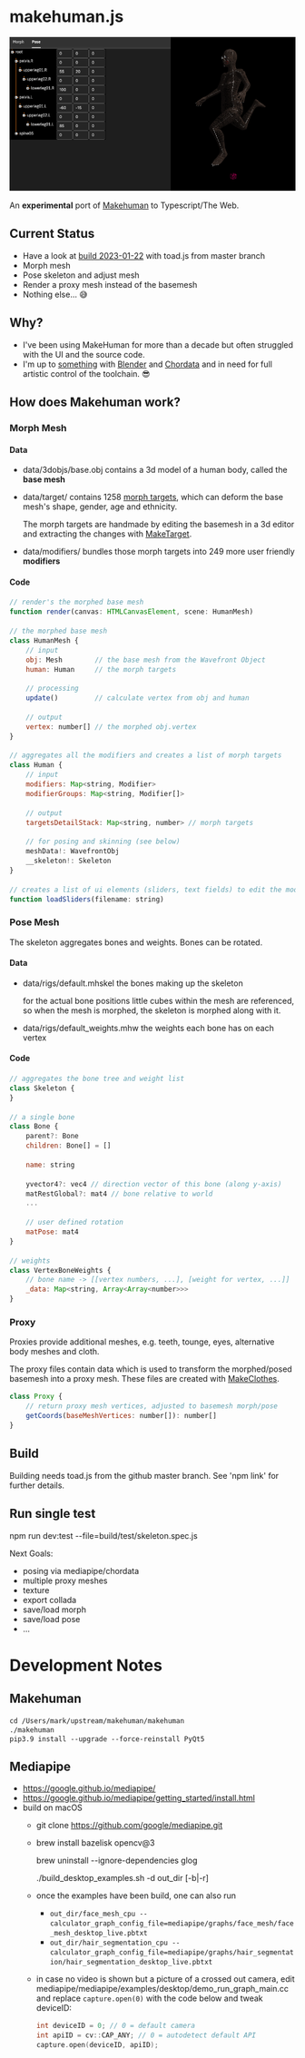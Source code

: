 # makehuman.js

<div style="text-align:npm center">
  <img src="data/screenshot.png" />

  An **experimental** port of [Makehuman](http://www.makehumancommunity.org) to Typescript/The Web.
</div>

## Current Status

* Have a look at [build 2023-01-22](https://markandre13.github.io/makehuman.js/) with toad.js from master branch
* Morph mesh
* Pose skeleton and adjust mesh
* Render a proxy mesh instead of the basemesh
* Nothing else... 😅

## Why?

* I've been using MakeHuman for more than a decade but often struggled with the UI and the source code.
* I'm up to [something](https://mark13.org) with [Blender](https://www.blender.org) and [Chordata](https://chordata.cc) and in need for full artistic control of the toolchain. 😎

## How does Makehuman work?

### Morph Mesh

#### Data

* data/3dobjs/base.obj contains a 3d model of a human body, called the **base mesh**
* data/target/ contains 1258 [morph targets](https://en.wikipedia.org/wiki/Morph_target_animation),
  which can deform the base mesh's shape, gender, age and ethnicity.

  The morph targets are handmade by editing the basemesh in a 3d editor and
  extracting the changes with [MakeTarget](https://github.com/makehumancommunity/maketarget-standalone).

* data/modifiers/ bundles those morph targets into 249 more user friendly **modifiers**

#### Code
```js
// render's the morphed base mesh
function render(canvas: HTMLCanvasElement, scene: HumanMesh)

// the morphed base mesh
class HumanMesh {
    // input
    obj: Mesh        // the base mesh from the Wavefront Object
    human: Human     // the morph targets

    // processing
    update()         // calculate vertex from obj and human

    // output
    vertex: number[] // the morphed obj.vertex
}

// aggregates all the modifiers and creates a list of morph targets
class Human {
    // input
    modifiers: Map<string, Modifier>
    modifierGroups: Map<string, Modifier[]>

    // output 
    targetsDetailStack: Map<string, number> // morph targets

    // for posing and skinning (see below)
    meshData!: WavefrontObj
    __skeleton!: Skeleton
}

// creates a list of ui elements (sliders, text fields) to edit the modifier values
function loadSliders(filename: string)
```

### Pose Mesh

The skeleton aggregates bones and weights. Bones can be rotated.

#### Data

* data/rigs/default.mhskel the bones making up the skeleton

  for the actual bone positions little cubes within the mesh are referenced,
  so when the mesh is morphed, the skeleton is morphed along with it.
  
* data/rigs/default_weights.mhw the weights each bone has on each vertex

#### Code

```js
// aggregates the bone tree and weight list
class Skeleton {
}

// a single bone
class Bone {
    parent?: Bone
    children: Bone[] = []

    name: string

    yvector4?: vec4 // direction vector of this bone (along y-axis)
    matRestGlobal?: mat4 // bone relative to world
    ...

    // user defined rotation
    matPose: mat4
}

// weights
class VertexBoneWeights {
    // bone name -> [[vertex numbers, ...], [weight for vertex, ...]]
    _data: Map<string, Array<Array<number>>>
}
```

### Proxy

Proxies provide additional meshes, e.g. teeth, tounge, eyes, alternative body
meshes and cloth.

The proxy files contain data which is used to transform the morphed/posed basemesh into a proxy mesh.
These files are created with [MakeClothes](https://github.com/makehumancommunity/community-plugins-makeclothes).

```js
class Proxy {
    // return proxy mesh vertices, adjusted to basemesh morph/pose
    getCoords(baseMeshVertices: number[]): number[]
}
```

## Build

Building needs toad.js from the github master branch. See 'npm link' for further details.

## Run single test

npm run dev:test --file=build/test/skeleton.spec.js

Next Goals:

* posing via mediapipe/chordata
* multiple proxy meshes
* texture
* export collada
* save/load morph
* save/load pose
* ...

# Development Notes

## Makehuman

```
cd /Users/mark/upstream/makehuman/makehuman
./makehuman
pip3.9 install --upgrade --force-reinstall PyQt5
```

## Mediapipe

* https://google.github.io/mediapipe/
* https://google.github.io/mediapipe/getting_started/install.html
* build on macOS
  * git clone https://github.com/google/mediapipe.git
  * brew install bazelisk opencv@3

    brew uninstall --ignore-dependencies glog

    ./build_desktop_examples.sh -d out_dir [-b|-r]
  * once the examples have been build, one can also run
    * ``out_dir/face_mesh_cpu --calculator_graph_config_file=mediapipe/graphs/face_mesh/face_mesh_desktop_live.pbtxt``
    * ``out_dir/hair_segmentation_cpu --calculator_graph_config_file=mediapipe/graphs/hair_segmentation/hair_segmentation_desktop_live.pbtxt``
  * in case no video is shown but a picture of a crossed out camera, edit
    mediapipe/mediapipe/examples/desktop/demo_run_graph_main.cc
    and replace ``capture.open(0)`` with the code below and tweak deviceID:

    ```c
    int deviceID = 0; // 0 = default camera
    int apiID = cv::CAP_ANY; // 0 = autodetect default API
    capture.open(deviceID, apiID);
    ```
